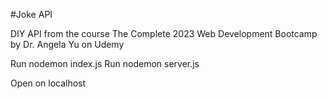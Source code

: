 #Joke API

DIY API from the course The Complete 2023 Web Development Bootcamp by Dr. Angela Yu on Udemy

Run nodemon index.js
Run nodemon server.js

Open on localhost
